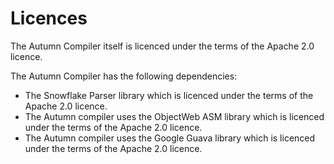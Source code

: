 # Licences

The Autumn Compiler itself is licenced under the terms of the Apache 2.0 licence.


The Autumn Compiler has the following dependencies:

+ The Snowflake Parser library which is licenced under the terms of the Apache 2.0 licence.
+ The Autumn compiler uses the ObjectWeb ASM library which is licenced under the terms of the Apache 2.0 licence.
+ The Autumn compiler uses the Google Guava library which is licenced under the terms of the Apache 2.0 licence.


